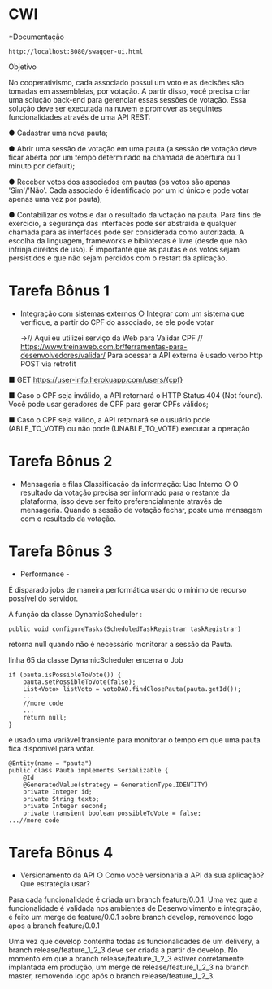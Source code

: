 # CWI

*Documentação
```
http://localhost:8080/swagger-ui.html
 ```

Objetivo

No cooperativismo, cada associado possui um voto e as decisões são tomadas em assembleias, por votação.
A partir disso, você precisa criar uma solução back-end para gerenciar essas sessões de votação.
Essa solução deve ser executada na nuvem e promover as seguintes funcionalidades através de uma API
REST:

● Cadastrar uma nova pauta;

● Abrir uma sessão de votação em uma pauta (a sessão de votação deve ficar aberta por um tempo
determinado na chamada de abertura ou 1 minuto por default);

● Receber votos dos associados em pautas (os votos são apenas 'Sim'/'Não'. Cada associado é
identificado por um id único e pode votar apenas uma vez por pauta);

● Contabilizar os votos e dar o resultado da votação na pauta.
Para fins de exercício, a segurança das interfaces pode ser abstraída e qualquer chamada para as interfaces
pode ser considerada como autorizada. A escolha da linguagem, frameworks e bibliotecas é livre (desde que
não infrinja direitos de uso).
É importante que as pautas e os votos sejam persistidos e que não sejam perdidos com o restart da aplicação.



# Tarefa Bônus 1 
- Integração com sistemas externos
○ Integrar com um sistema que verifique, a partir do CPF do associado, se ele pode votar

  ->// Aqui eu utilizei serviço da Web para Validar CPF
    // https://www.treinaweb.com.br/ferramentas-para-desenvolvedores/validar/
    Para acessar a API externa é usado verbo http POST via retrofit

■ GET https://user-info.herokuapp.com/users/{cpf}

■ Caso o CPF seja inválido, a API retornará o HTTP Status 404 (Not found). Você pode
usar geradores de CPF para gerar CPFs válidos;

■ Caso o CPF seja válido, a API retornará se o usuário pode (ABLE_TO_VOTE) ou não
pode (UNABLE_TO_VOTE) executar a operação


# Tarefa Bônus 2
- Mensageria e filas
Classificação da informação: Uso Interno
○ O resultado da votação precisa ser informado para o restante da plataforma, isso deve ser
feito preferencialmente através de mensageria. Quando a sessão de votação fechar, poste
uma mensagem com o resultado da votação.

 # Tarefa Bônus 3 
 - Performance - 
 
 É disparado jobs de maneira performática usando o mínimo de recurso possível do servidor.
 
 A função da classe DynamicScheduler :
 ```
 public void configureTasks(ScheduledTaskRegistrar taskRegistrar)
 ```
 retorna  null quando não é necessário monitorar a sessão da Pauta.
 
 linha 65 da classe DynamicScheduler encerra o Job
  ```
  if (pauta.isPossibleToVote()) {
      pauta.setPossibleToVote(false);
      List<Voto> listVoto = votoDAO.findClosePauta(pauta.getId());
      ...
      //more code
      ...
      return null;
  }
  ```
  é usado uma variável transiente para monitorar o tempo em que uma pauta fica disponível para votar.
  
``` 
@Entity(name = "pauta")
public class Pauta implements Serializable {
    @Id
    @GeneratedValue(strategy = GenerationType.IDENTITY)
    private Integer id;
    private String texto;
    private Integer second;
    private transient boolean possibleToVote = false;
...//more code 
```
 
 
# Tarefa Bônus 4 
- Versionamento da API
○ Como você versionaria a API da sua aplicação? Que estratégia usar?

Para cada funcionalidade é criada um branch feature/0.0.1.
Uma vez que a funcionalidade é validada nos ambientes de Desenvolvimento e integração, 
é feito um merge de feature/0.0.1 sobre branch develop, removendo logo apos a branch feature/0.0.1

Uma vez que develop contenha todas as funcionalidades de um delivery, a branch release/feature_1_2_3 deve ser criada a partir de develop.
No momento em que a branch release/feature_1_2_3 estiver corretamente implantada em produção, um merge de release/feature_1_2_3 na branch master, removendo logo após o branch release/feature_1_2_3.


